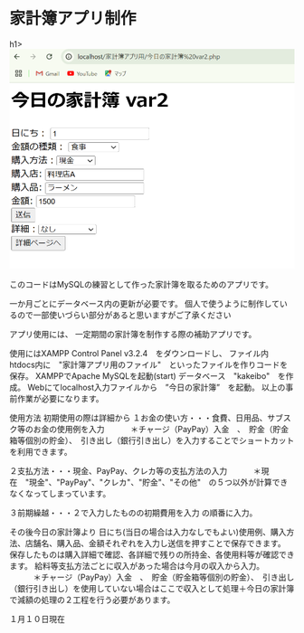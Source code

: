 
<html>
<meta http-equiv="Content-Type" content="text/html; charset=UTF-8">
<head><h1>家計簿アプリ制作</h1>h1></head>
<body>
   
<img src="今日の家計簿使用例.png">

<p>このコードはMySQLの練習として作った家計簿を取るためのアプリです。</p>
一か月ごとにデータベース内の更新が必要です。
個人で使うように制作しているので一部使いづらい部分があると思いますがご了承ください

アプリ使用には、
一定期間の家計簿を制作する際の補助アプリです。

使用にはXAMPP Control Panel v3.2.4　をダウンロードし、
ファイル内　htdocs内に　"家計簿アプリ用のファイル"　といったファイルを作りコードを保存。
XAMPPでApache MySQLを起動(start)
データベース　"kakeibo"　を作成。
Webにてlocalhost入力ファイルから　”今日の家計簿”　を起動。
以上の事前作業が必要になります。

使用方法
初期使用の際は詳細から
１お金の使い方・・・食費、日用品、サブスク等のお金の使用例を入力
　　　＊チャージ（PayPay）入金　、　貯金（貯金箱等個別の貯金）、　引き出し（銀行引き出し）を入力することでショートカットを利用できます。
   
２支払方法・・・現金、PayPay、クレカ等の支払方法の入力
　　　＊現在　"現金"、"PayPay"、"クレカ"、"貯金"、"その他"　の５つ以外が計算できなくなってしまっています。
   
３前期繰越・・・２で入力したものの初期費用を入力
の順番に入力。

その後今日の家計簿より
日にち(当日の場合は入力なしでもよい)使用例、購入方法、店舗名、購入品、金額それぞれを入力し送信を押すことで保存できます。
保存したものは購入詳細で確認、各詳細で残りの所持金、各使用料等が確認できます。
給料等支払方法ごとに収入があった場合は今月の収入から入力。
　　　＊チャージ（PayPay）入金　、　貯金（貯金箱等個別の貯金）、　引き出し（銀行引き出し）を使用していない場合はここで収入として処理＋今日の家計簿で減額の処理の２工程を行う必要があります。


１月１０日現在


</body>
</html>







